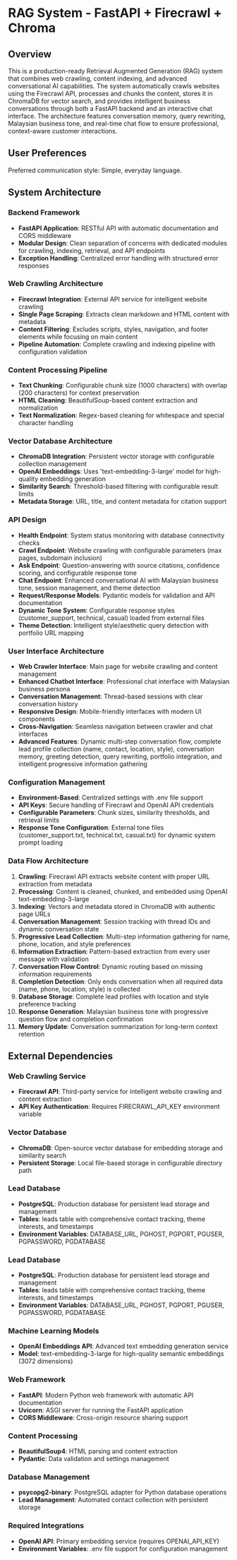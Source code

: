 # RAG System - FastAPI + Firecrawl + Chroma

## Overview

This is a production-ready Retrieval Augmented Generation (RAG) system that combines web crawling, content indexing, and advanced conversational AI capabilities. The system automatically crawls websites using the Firecrawl API, processes and chunks the content, stores it in ChromaDB for vector search, and provides intelligent business conversations through both a FastAPI backend and an interactive chat interface. The architecture features conversation memory, query rewriting, Malaysian business tone, and real-time chat flow to ensure professional, context-aware customer interactions.

## User Preferences

Preferred communication style: Simple, everyday language.

## System Architecture

### Backend Framework
- **FastAPI Application**: RESTful API with automatic documentation and CORS middleware
- **Modular Design**: Clean separation of concerns with dedicated modules for crawling, indexing, retrieval, and API endpoints
- **Exception Handling**: Centralized error handling with structured error responses

### Web Crawling Architecture
- **Firecrawl Integration**: External API service for intelligent website crawling
- **Single Page Scraping**: Extracts clean markdown and HTML content with metadata
- **Content Filtering**: Excludes scripts, styles, navigation, and footer elements while focusing on main content
- **Pipeline Automation**: Complete crawling and indexing pipeline with configuration validation

### Content Processing Pipeline
- **Text Chunking**: Configurable chunk size (1000 characters) with overlap (200 characters) for context preservation
- **HTML Cleaning**: BeautifulSoup-based content extraction and normalization
- **Text Normalization**: Regex-based cleaning for whitespace and special character handling

### Vector Database Architecture
- **ChromaDB Integration**: Persistent vector storage with configurable collection management
- **OpenAI Embeddings**: Uses 'text-embedding-3-large' model for high-quality embedding generation
- **Similarity Search**: Threshold-based filtering with configurable result limits
- **Metadata Storage**: URL, title, and content metadata for citation support

### API Design
- **Health Endpoint**: System status monitoring with database connectivity checks
- **Crawl Endpoint**: Website crawling with configurable parameters (max pages, subdomain inclusion)
- **Ask Endpoint**: Question-answering with source citations, confidence scoring, and configurable response tone
- **Chat Endpoint**: Enhanced conversational AI with Malaysian business tone, session management, and theme detection
- **Request/Response Models**: Pydantic models for validation and API documentation
- **Dynamic Tone System**: Configurable response styles (customer_support, technical, casual) loaded from external files
- **Theme Detection**: Intelligent style/aesthetic query detection with portfolio URL mapping

### User Interface Architecture
- **Web Crawler Interface**: Main page for website crawling and content management
- **Enhanced Chatbot Interface**: Professional chat interface with Malaysian business persona
- **Conversation Management**: Thread-based sessions with clear conversation history
- **Responsive Design**: Mobile-friendly interfaces with modern UI components
- **Cross-Navigation**: Seamless navigation between crawler and chat interfaces
- **Advanced Features**: Dynamic multi-step conversation flow, complete lead profile collection (name, contact, location, style), conversation memory, greeting detection, query rewriting, portfolio integration, and intelligent progressive information gathering

### Configuration Management
- **Environment-Based**: Centralized settings with .env file support
- **API Keys**: Secure handling of Firecrawl and OpenAI API credentials
- **Configurable Parameters**: Chunk sizes, similarity thresholds, and retrieval limits
- **Response Tone Configuration**: External tone files (customer_support.txt, technical.txt, casual.txt) for dynamic system prompt loading

### Data Flow Architecture
1. **Crawling**: Firecrawl API extracts website content with proper URL extraction from metadata
2. **Processing**: Content is cleaned, chunked, and embedded using OpenAI text-embedding-3-large
3. **Indexing**: Vectors and metadata stored in ChromaDB with authentic page URLs
4. **Conversation Management**: Session tracking with thread IDs and dynamic conversation state
5. **Progressive Lead Collection**: Multi-step information gathering for name, phone, location, and style preferences
6. **Information Extraction**: Pattern-based extraction from every user message with validation
7. **Conversation Flow Control**: Dynamic routing based on missing information requirements
8. **Completion Detection**: Only ends conversation when all required data (name, phone, location, style) is collected
9. **Database Storage**: Complete lead profiles with location and style preference tracking
10. **Response Generation**: Malaysian business tone with progressive question flow and completion confirmation
11. **Memory Update**: Conversation summarization for long-term context retention

## External Dependencies

### Web Crawling Service
- **Firecrawl API**: Third-party service for intelligent website crawling and content extraction
- **API Key Authentication**: Requires FIRECRAWL_API_KEY environment variable

### Vector Database
- **ChromaDB**: Open-source vector database for embedding storage and similarity search
- **Persistent Storage**: Local file-based storage in configurable directory path

### Lead Database
- **PostgreSQL**: Production database for persistent lead storage and management
- **Tables**: leads table with comprehensive contact tracking, theme interests, and timestamps
- **Environment Variables**: DATABASE_URL, PGHOST, PGPORT, PGUSER, PGPASSWORD, PGDATABASE

### Lead Database
- **PostgreSQL**: Production database for persistent lead storage and management
- **Tables**: leads table with comprehensive contact tracking, theme interests, and timestamps
- **Environment Variables**: DATABASE_URL, PGHOST, PGPORT, PGUSER, PGPASSWORD, PGDATABASE

### Machine Learning Models
- **OpenAI Embeddings API**: Advanced text embedding generation service
- **Model**: text-embedding-3-large for high-quality semantic embeddings (3072 dimensions)

### Web Framework
- **FastAPI**: Modern Python web framework with automatic API documentation
- **Uvicorn**: ASGI server for running the FastAPI application
- **CORS Middleware**: Cross-origin resource sharing support

### Content Processing
- **BeautifulSoup4**: HTML parsing and content extraction
- **Pydantic**: Data validation and settings management

### Database Management
- **psycopg2-binary**: PostgreSQL adapter for Python database operations
- **Lead Management**: Automated contact collection with persistent storage

### Required Integrations
- **OpenAI API**: Primary embedding service (requires OPENAI_API_KEY)
- **Environment Variables**: .env file support for configuration management